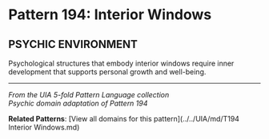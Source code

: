# Pattern 194: Interior Windows

## PSYCHIC ENVIRONMENT

Psychological structures that embody interior windows require inner development that supports personal growth and well-being.

---

*From the UIA 5-fold Pattern Language collection*  
*Psychic domain adaptation of Pattern 194*

**Related Patterns**: [View all domains for this pattern](../../UIA/md/T194 Interior Windows.md)